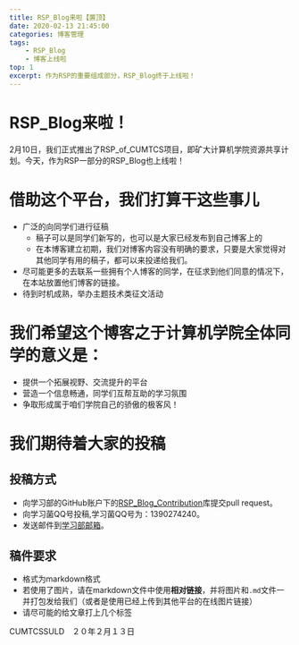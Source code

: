 ```yaml
---
title: RSP_Blog来啦【置顶】
date: 2020-02-13 21:45:00
categories: 博客管理
tags:
	- RSP_Blog
	- 博客上线啦
top: 1
excerpt: 作为RSP的重要组成部分，RSP_Blog终于上线啦！
---
```




# RSP_Blog来啦！

2月10日，我们正式推出了RSP_of_CUMTCS项目，即矿大计算机学院资源共享计划。今天，作为RSP一部分的RSP_Blog也上线啦！

# 借助这个平台，我们打算干这些事儿

- 广泛的向同学们进行征稿
	- 稿子可以是同学们新写的，也可以是大家已经发布到自己博客上的
	- 在本博客建立初期，我们对博客内容没有明确的要求，只要是大家觉得对其他同学有用的稿子，都可以来投递给我们。
- 尽可能更多的去联系一些拥有个人博客的同学，在征求到他们同意的情况下，在本站放置他们博客的链接。
- 待到时机成熟，举办主题技术类征文活动

# 我们希望这个博客之于计算机学院全体同学的意义是：

- 提供一个拓展视野、交流提升的平台
- 营造一个信息畅通，同学们互帮互助的学习氛围
- 争取形成属于咱们学院自己的骄傲的极客风！

# 我们期待着大家的投稿

## 投稿方式

- 向学习部的GitHub账户下的[RSP_Blog_Contribution](https://github.com/cumtcssuld/RSP_Blog_Contribution)库提交pull request。
- 向学习菌QQ号投稿,学习菌QQ号为：1390274240。
- 发送邮件到[学习部邮箱](cumtcssuld@foxmail.com)。

## 稿件要求

- 格式为markdown格式
- 若使用了图片，请在markdown文件中使用**相对链接**，并将图片和`.md`文件一并打包发给我们（或者是使用已经上传到其他平台的在线图片链接）
- 请尽可能的给文章打上几个标签



CUMTCSSULD　２０年２月１３日